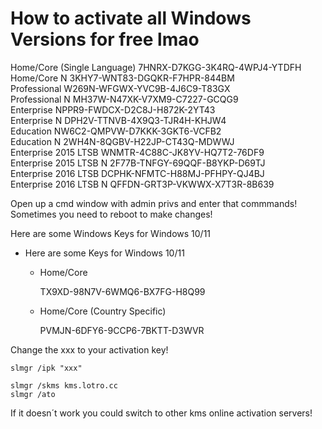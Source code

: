 # How to activate all Windows Versions for free lmao



Home/Core (Single Language)          7HNRX-D7KGG-3K4RQ-4WPJ4-YTDFH <br>
Home/Core N                          3KHY7-WNT83-DGQKR-F7HPR-844BM <br>
Professional                         W269N-WFGWX-YVC9B-4J6C9-T83GX <br>
Professional N                       MH37W-N47XK-V7XM9-C7227-GCQG9 <br>
Enterprise                           NPPR9-FWDCX-D2C8J-H872K-2YT43 <br>
Enterprise N                         DPH2V-TTNVB-4X9Q3-TJR4H-KHJW4 <br>
Education                            NW6C2-QMPVW-D7KKK-3GKT6-VCFB2 <br>
Education N                          2WH4N-8QGBV-H22JP-CT43Q-MDWWJ <br>
Enterprise 2015 LTSB                 WNMTR-4C88C-JK8YV-HQ7T2-76DF9 <br>
Enterprise 2015 LTSB N               2F77B-TNFGY-69QQF-B8YKP-D69TJ <br>
Enterprise 2016 LTSB                 DCPHK-NFMTC-H88MJ-PFHPY-QJ4BJ <br>
Enterprise 2016 LTSB N               QFFDN-GRT3P-VKWWX-X7T3R-8B639

Open up a cmd window with admin privs and enter that commmands! <br>
Sometimes you need to reboot to make changes!

Here are some Windows Keys for Windows 10/11

* Here are some Keys for Windows 10/11
    * Home/Core

        TX9XD-98N7V-6WMQ6-BX7FG-H8Q99

    * Home/Core (Country Specific)

        PVMJN-6DFY6-9CCP6-7BKTT-D3WVR

        
Change the xxx to your activation key!

```shell
slmgr /ipk "xxx"
 
slmgr /skms kms.lotro.cc
slmgr /ato
```

If it doesn´t work you could switch to other kms online activation servers!
